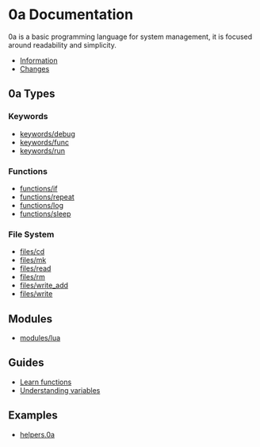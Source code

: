 # 0a Documentation
0a is a basic programming language for system management, it is focused around readability and simplicity. 

- [Information](index.html?md/info.md)
- [Changes](index.html?md/changelog.md)

## 0a Types

### Keywords

- [keywords/debug](index.html?md/api/keywords/debug.md)
- [keywords/func](index.html?md/api/keywords/func.md)
- [keywords/run](index.html?md/api/keywords/run.md)

### Functions

- [functions/if](index.html?md/api/functions/if.md)
- [functions/repeat](index.html?md/api/functions/repeat.md)
- [functions/log](index.html?md/api/functions/log.md)
- [functions/sleep](index.html?md/api/functions/sleep.md)

### File System

- [files/cd](index.html?md/api/files/cd.md)
- [files/mk](index.html?md/api/files/mk.md)
- [files/read](index.html?md/api/files/read.md)
- [files/rm](index.html?md/api/files/rm.md)
- [files/write_add](index.html?md/api/files/write_add.md)
- [files/write](index.html?md/api/files/write.md)

## Modules

- [modules/lua](index.html?md/api/modules/lua.md)

## Guides

- [Learn functions](index.html?md/guides/learnfunc.md)
- [Understanding variables](index.html?md/guides/variables.md)

## Examples

- [helpers.0a](index.html?md/examples/helpers.md)

<br><br>